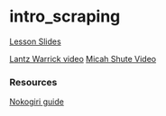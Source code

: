 # intro_scraping

[Lesson Slides](https://docs.google.com/presentation/d/1YYlHyM1DQvqaMEEGaM2bdBoK75rpF-9KS0I-UVRbsLM/edit?usp=sharing)  

[Lantz Warrick video](https://youtu.be/VdW0465X2HA)
[Micah Shute Video](https://youtu.be/rjg-gQGJhGc)

### Resources

[Nokogiri guide](http://ruby.bastardsbook.com/chapters/web-scraping/)
